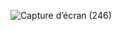 ![Capture d’écran (246)](https://github.com/GadanyHind/portfolio/assets/152644893/8d2bb79f-92f0-413c-b203-a9cde59e1f3f)

